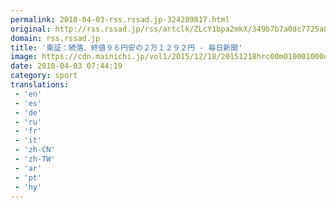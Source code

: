 ```yaml
---
permalink: 2018-04-03-rss.rssad.jp-324289817.html
original: http://rss.rssad.jp/rss/artclk/ZLcY1bpa2mkX/349b7b7a0dc7725a8454637d02258aba?ul=weCrpUVQxuzdSxhy651e.iCRWWSqd92q1O6LblozMc0xaRcOoMcYYlRhSL0t1LPNO9y1fJwbWZmRiZeI5AsuQaP3C7r5
domain: rss.rssad.jp
title: '東証：続落、終値９６円安の２万１２９２円 - 毎日新聞'
image: https://cdn.mainichi.jp/vol1/2015/12/18/20151218hrc00m010001000q/9.jpg?2
date: 2018-04-03 07:44:19
category: sport
translations: 
 - 'en'
 - 'es'
 - 'de'
 - 'ru'
 - 'fr'
 - 'it'
 - 'zh-CN'
 - 'zh-TW'
 - 'ar'
 - 'pt'
 - 'hy'
---
```


